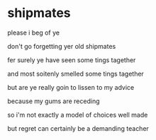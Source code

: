 # shipmates

please i beg of ye

don't go forgetting yer old shipmates

fer surely ye have seen some tings tagether

and most soitenly smelled some tings tagether

but are ye really goin to lissen to my advice

because my gums are receding

so i'm not exactly a model of choices well made

but regret can certainly be a demanding teacher
